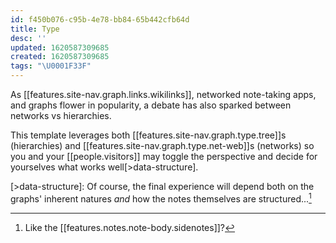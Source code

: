 ```yaml
---
id: f450b076-c95b-4e78-bb84-65b442cfb64d
title: Type
desc: ''
updated: 1620587309685
created: 1620587309685
tags: "\U0001F33F"
---
```

As [[features.site-nav.graph.links.wikilinks]], networked note-taking apps, and graphs flower in popularity, a debate has also sparked between networks vs hierarchies. 

This template leverages both [[features.site-nav.graph.type.tree]]s (hierarchies) and [[features.site-nav.graph.type.net-web]]s (networks) so you and your [[people.visitors]] may toggle the perspective and decide for yourselves what works well[>data-structure].

[>data-structure]&#x3A; Of course, the final experience will depend both on the graphs' inherent natures _and_ how the notes themselves are structured...[^sidenotes]

[^sidenotes]: Like the [[features.notes.note-body.sidenotes]]?

